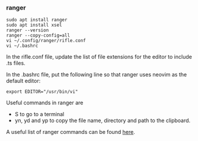 
### ranger

```
sudo apt install ranger
sudo apt install xsel
ranger --version
ranger --copy-config=all
vi ~/.config/ranger/rifle.conf
vi ~/.bashrc
```

In the rifle.conf file, update the list of file extensions for the editor to include .ts files.

In the .bashrc file, put the following line so that ranger uses neovim as the default editor:

```
export EDITOR="/usr/bin/vi"
```

Useful commands in ranger are 
- S to go to a terminal
- yn, yd and yp to copy the file name, directory and path to the clipboard.

A useful list of ranger commands can be found [here](https://gist.github.com/heroheman/aba73e47443340c35526755ef79647eb).

